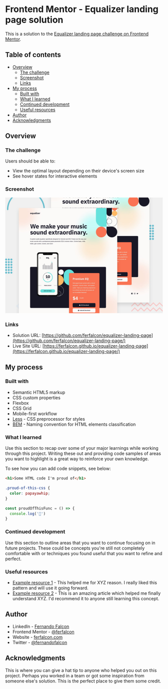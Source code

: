 # Frontend Mentor - Equalizer landing page solution

This is a solution to the [Equalizer landing page challenge on Frontend Mentor](https://www.frontendmentor.io/challenges/equalizer-landing-page-7VJ4gp3DE).

## Table of contents

- [Overview](#overview)
  - [The challenge](#the-challenge)
  - [Screenshot](#screenshot)
  - [Links](#links)
- [My process](#my-process)
  - [Built with](#built-with)
  - [What I learned](#what-i-learned)
  - [Continued development](#continued-development)
  - [Useful resources](#useful-resources)
- [Author](#author)
- [Acknowledgments](#acknowledgments)

## Overview

### The challenge

Users should be able to:

- View the optimal layout depending on their device's screen size
- See hover states for interactive elements

### Screenshot

![](./preview.jpg)

### Links

- Solution URL: [https://github.com/ferfalcon/equalizer-landing-page](https://github.com/ferfalcon/equalizer-landing-page/)
- Live Site URL: [https://ferfalcon.github.io/equalizer-landing-page](https://ferfalcon.github.io/equalizer-landing-page/)

## My process

### Built with

- Semantic HTML5 markup
- CSS custom properties
- Flexbox
- CSS Grid
- Mobile-first workflow
- [Less](https://lesscss.org/) - CSS preprocessor for styles
- [BEM](https://getbem.com/) - Naming convention for HTML elements classification

### What I learned

Use this section to recap over some of your major learnings while working through this project. Writing these out and providing code samples of areas you want to highlight is a great way to reinforce your own knowledge.

To see how you can add code snippets, see below:

```html
<h1>Some HTML code I'm proud of</h1>
```
```css
.proud-of-this-css {
  color: papayawhip;
}
```
```js
const proudOfThisFunc = () => {
  console.log('🎉')
}
```

### Continued development

Use this section to outline areas that you want to continue focusing on in future projects. These could be concepts you're still not completely comfortable with or techniques you found useful that you want to refine and perfect.

### Useful resources

- [Example resource 1](https://www.example.com) - This helped me for XYZ reason. I really liked this pattern and will use it going forward.
- [Example resource 2](https://www.example.com) - This is an amazing article which helped me finally understand XYZ. I'd recommend it to anyone still learning this concept.

## Author

- LinkedIn - [Fernando Falcon](https://www.linkedin.com/in/fernandofalcon/)
- Frontend Mentor - [@ferfalcon](https://www.frontendmentor.io/profile/ferfalcon/)
- Website - [ferfalcon.com](http://ferfalcon.com/)
- Twitter - [@fernandofalcon](https://www.twitter.com/fernandofalcon/)

## Acknowledgments

This is where you can give a hat tip to anyone who helped you out on this project. Perhaps you worked in a team or got some inspiration from someone else's solution. This is the perfect place to give them some credit.